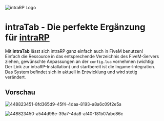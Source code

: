 ![intraRP Logo](https://raw.githubusercontent.com/intraRP/intraRP/refs/heads/main/.github/intrarp_banner.png)

# intraTab - Die perfekte Ergänzung für [intraRP](https://github.com/intraRP/intraRP)

Mit **intraTab** lässt sich intraRP ganz einfach auch in FiveM benutzen! Einfach die Ressource in das entsprechende Verzeichnis des FiveM-Servers ziehen, gewünschte Anpassungen an der `config.lua` vornehmen (wichtig: Der Link zur intraRP-Installation) und startbereit ist die Ingame-Integration. Das System befindet sich in aktuell in Entwicklung und wird stetig verändert.

## Vorschau

![448823451-8fd365d9-45f4-4daa-8193-a8a6c09f2e5a](https://github.com/user-attachments/assets/b1280a84-fc57-432b-a02a-2b83c58211c2)

![448823450-a544d98e-39a7-4da8-af40-181b07abc86c](https://github.com/user-attachments/assets/ec19c309-8c08-415b-9af0-8a1cf2056089)

